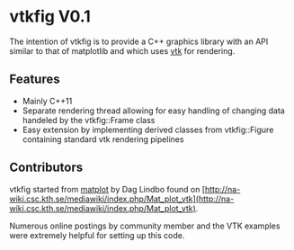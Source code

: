 vtkfig V0.1
============

The intention of  vtkfig is to provide a C++  graphics library with an
API   similar    to that of  matplotlib    and   which    uses
[vtk](http://vtk.org) for rendering.

## Features

- Mainly C++11
- Separate rendering thread allowing for easy handling of changing data
  handeled by the vtkfig::Frame class
- Easy extension by implementing derived classes from vtkfig::Figure
  containing standard vtk rendering pipelines




## Contributors

vtkfig started from
[matplot](http://www.csc.kth.se/~dag/matplot_20091021.tar.gz) by Dag Lindbo
found on [http://na-wiki.csc.kth.se/mediawiki/index.php/Mat_plot_vtk](http://na-wiki.csc.kth.se/mediawiki/index.php/Mat_plot_vtk).


Numerous online postings by community member and the VTK examples were
extremely helpful for setting up this code.
